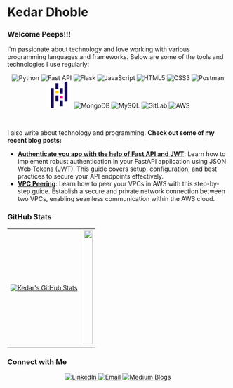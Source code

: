 # Kedar Dhoble

### Welcome Peeps!!!

I'm passionate about technology and love working with various programming languages and frameworks. Below are some of the tools and technologies I use regularly:

<!--🖼️🖼️INTEREST LOGOS-->
<p align="center">
  <img src="https://www.vectorlogo.zone/logos/python/python-icon.svg" width="60" alt="Python">
  <img src="https://cdn.icon-icons.com/icons2/3913/PNG/96/fastapi_logo_icon_248575.png" width="60" alt="Fast API">
  <img src="https://www.vectorlogo.zone/logos/pocoo_flask/pocoo_flask-icon.svg" width="60" alt="Flask">
  <img src="https://www.vectorlogo.zone/logos/javascript/javascript-icon.svg" width="60" alt="JavaScript">
  <img src="https://www.vectorlogo.zone/logos/w3_html5/w3_html5-icon.svg" width="60" alt="HTML5">
  <img src="https://www.vectorlogo.zone/logos/w3_css/w3_css-icon.svg" width="60" alt="CSS3">
  <img src="https://www.vectorlogo.zone/logos/getpostman/getpostman-icon.svg" width="60" alt="Postman">
  <img src="https://raw.githubusercontent.com/devicons/devicon/1119b9f84c0290e0f0b38982099a2bd027a48bf1/icons/pandas/pandas-original.svg" width="60" alt="Pandas">
  <img src="https://www.vectorlogo.zone/logos/mongodb/mongodb-icon.svg" width="60" alt="MongoDB">
  <img src="https://www.vectorlogo.zone/logos/mysql/mysql-icon.svg" width="60" alt="MySQL">
  <!-- <img src="https://raw.githubusercontent.com/github/explore/80688e429a7d4ef2fca1e82350fe8e3517d3494d/topics/visual-studio-code/visual-studio-code.png" width="60" alt="VS Code"> -->
  <!-- <img src="https://www.vectorlogo.zone/logos/linux/linux-icon.svg" width="60" alt="Linux"> -->
  <!-- <img src="https://www.vectorlogo.zone/logos/golang/golang-icon.svg" width="60" alt="Golang"> -->
  <!-- <img src="https://www.vectorlogo.zone/logos/opencv/opencv-icon.svg" width="60" alt="OpenCV"> -->
  <img src="https://www.vectorlogo.zone/logos/gitlab/gitlab-icon.svg" width="60" alt="GitLab">
  <img src="https://raw.githubusercontent.com/todogroup/todogroup.org/1d3dc3dccb59fbbb4cc7a39db5d173e2cd33d8a4/static/img/logo_aws.svg" width="60" alt="AWS">
</p>
<br/>


I also write about technology and programming. 
**Check out some of my recent blog posts:**

- **[Authenticate you app with the help of Fast API and JWT](https://medium.com/@kedardhoble2001/flawless-authentication-with-fastapi-and-json-web-tokens-45dde7223d9c)**: Learn how to implement robust authentication in your FastAPI application using JSON Web Tokens (JWT). This guide covers setup, configuration, and best practices to secure your API endpoints effectively.
- **[VPC Peering](https://medium.com/@kedardhoble2001/step-by-step-guide-to-vpc-peering-d7f866318034)**: Learn how to peer your VPCs in AWS with this step-by-step guide. Establish a secure and private network connection between two VPCs, enabling seamless communication within the AWS cloud.

### GitHub Stats

<table>
  <tr>
    <td>
      <a href="https://github.com/kedardhoble/github-readme-stats">
        <img
          alt="Kedar's GitHub Stats"
          src="https://github-readme-stats.vercel.app/api?username=kedardhoble&show_icons=true&count_private=true&theme=react&hide_border=false&bg_color=0D1117"
        />
      </a>
    </td>
    <td>
      <img
        src="https://github-readme-stats.vercel.app/api/top-langs/?username=kedardhoble&theme=react&hide_border=false&bg_color=0D1117"
        height="260px"
        width="100%"
      />
    </td>
  </tr>
</table>

### Connect with Me

<p align="center">
  <a href="https://www.linkedin.com/in/kedar-dhoble-32359718b/" target="_blank">
    <img src="https://www.vectorlogo.zone/logos/linkedin/linkedin-icon.svg" width="30" alt="LinkedIn">
  </a>
  <a href="mailto:kedardhoble2001@gmail.com" target="_blank">
    <img src="https://www.vectorlogo.zone/logos/gmail/gmail-icon.svg" width="30" alt="Email">
  </a>
  <a href="https://medium.com/@kedardhoble2001" target="_blank">
    <img src="https://upload.vectorlogo.zone/logos/medium/images/43c41ba8-9de2-453d-92dc-500dab4e316a.svg" width="30" alt="Medium Blogs">
  </a>
</p>
